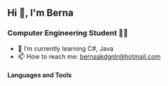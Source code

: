 ## Hi 👋, I'm Berna

### Computer Engineering Student :woman_technologist:

* 🌱 I’m currently learning C#, Java
* 📫 How to reach me: bernaakdgnlr@hotmail.com

#### Languages and Tools


<!--
**bernakdgnlr/bernakdgnlr** is a ✨ _special_ ✨ repository because its `README.md` (this file) appears on your GitHub profile.

Here are some ideas to get you started:

- 🔭 I’m currently working on ...
- 🌱 I’m currently learning ...
- 👯 I’m looking to collaborate on ...
- 🤔 I’m looking for help with ...
- 💬 Ask me about ...
- 📫 How to reach me: ...
- 😄 Pronouns: ...
- ⚡ Fun fact: ...
-->

